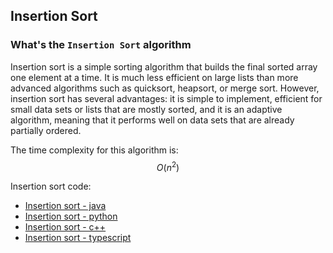 ## Insertion Sort

### What's the `Insertion Sort` algorithm

Insertion sort is a simple sorting algorithm that builds the final sorted array one element at a time.
It is much less efficient on large lists than more advanced algorithms such as quicksort, heapsort, or merge sort.
However, insertion sort has several advantages: it is simple to implement, efficient for small data
sets or lists that are mostly sorted, and it is an adaptive algorithm, meaning that it performs well
on data sets that are already partially ordered.

The time complexity for this algorithm is:
$$O(n^2)$$

Insertion sort code:

- [Insertion sort - java](https://github.com/freddyvelarde/computer-science/blob/master/algorithms/java/src/InsertionSort.java)
- [Insertion sort - python](https://github.com/freddyvelarde/computer-science/blob/master/algorithms/python/insertion_sort.py)
- [Insertion sort - c++](https://github.com/freddyvelarde/computer-science/blob/master/algorithms/c%2B%2B/insertionSort.cpp)
- [Insertion sort - typescript](https://github.com/freddyvelarde/computer-science/blob/master/algorithms/typescript/src/insertionSort.ts)
